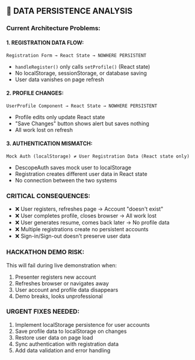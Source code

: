 ## 🚨 DATA PERSISTENCE ANALYSIS

### Current Architecture Problems:

#### 1. REGISTRATION DATA FLOW:
```
Registration Form → React State → NOWHERE PERSISTENT
```
- `handleRegister()` only calls `setProfile()` (React state)
- No localStorage, sessionStorage, or database saving
- User data vanishes on page refresh

#### 2. PROFILE CHANGES:
```
UserProfile Component → React State → NOWHERE PERSISTENT  
```
- Profile edits only update React state
- "Save Changes" button shows alert but saves nothing
- All work lost on refresh

#### 3. AUTHENTICATION MISMATCH:
```
Mock Auth (localStorage) ≠ User Registration Data (React state only)
```
- DescopeAuth saves mock user to localStorage
- Registration creates different user data in React state
- No connection between the two systems

### CRITICAL CONSEQUENCES:
- ❌ User registers, refreshes page → Account "doesn't exist"
- ❌ User completes profile, closes browser → All work lost  
- ❌ User generates resume, comes back later → No profile data
- ❌ Multiple registrations create no persistent accounts
- ❌ Sign-in/Sign-out doesn't preserve user data

### HACKATHON DEMO RISK:
This will fail during live demonstration when:
1. Presenter registers new account
2. Refreshes browser or navigates away
3. User account and profile data disappears
4. Demo breaks, looks unprofessional

### URGENT FIXES NEEDED:
1. Implement localStorage persistence for user accounts
2. Save profile data to localStorage on changes
3. Restore user data on page load
4. Sync authentication with registration data
5. Add data validation and error handling
